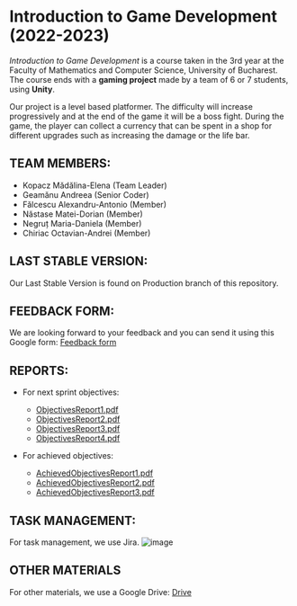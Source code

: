 
# Introduction to Game Development (2022-2023)

*Introduction to Game Development* is a course taken in the 3rd year at the Faculty of Mathematics and Computer Science, University of Bucharest.
The course ends with a **gaming project** made by a team of 6 or 7 students, using **Unity**.

Our project is a level based platformer. The difficulty will increase progressively and at the end of the game it will be a boss fight.
During the game, the player can collect a currency that can be spent in a shop for different upgrades such as increasing the damage or the life bar.


## TEAM MEMBERS:

- Kopacz Mădălina-Elena (Team Leader)
- Geamănu Andreea (Senior Coder)
- Fălcescu Alexandru-Antonio (Member)
- Năstase Matei-Dorian (Member)
- Negruț Maria-Daniela (Member)
- Chiriac Octavian-Andrei (Member)

  
## LAST STABLE VERSION:

  Our Last Stable Version is found on Production branch of this repository.
  
  
## FEEDBACK FORM:

  We are looking forward to your feedback and you can send it using this Google form:
  [Feedback form](https://forms.gle/FqWcAsce48CcQs2y6)
  
## REPORTS:

- For next sprint objectives:
    - [ObjectivesReport1.pdf](https://github.com/MadalinaKopacz/gaming-project/files/9896336/Raport.obiective.1.pdf)
    - [ObjectivesReport2.pdf](https://github.com/MadalinaKopacz/gaming-project/files/9946404/ObjectivesReport2.2.pdf)
    - [ObjectivesReport3.pdf](https://github.com/MadalinaKopacz/gaming-project/files/10050927/ObjectivesReport3.pdf)
    - [ObjectivesReport4.pdf](https://github.com/MadalinaKopacz/gaming-project/files/10153127/ObjectivesReport4.2.pdf)



- For achieved objectives:
    - [AchievedObjectivesReport1.pdf](https://github.com/MadalinaKopacz/gaming-project/files/9946580/AchievedObjectivesRaport1.pdf)
    - [AchievedObjectivesReport2.pdf](https://github.com/MadalinaKopacz/gaming-project/files/10050925/AchievedObjectivesReport2.1.pdf)
    - [AchievedObjectivesReport3.pdf](https://github.com/MadalinaKopacz/gaming-project/files/10153124/AchievedObjectivesReport3.5.1.pdf)


## TASK MANAGEMENT:

  For task management, we use Jira.
  ![image](https://user-images.githubusercontent.com/79279298/198848983-9e5dbf11-3211-4d9c-b0b5-99872e5e2533.png)
  

## OTHER MATERIALS

  For other materials, we use a Google Drive: [Drive](https://drive.google.com/drive/folders/1jGQ-kjRpir5IkdF7W5srskWFdNS1NfXT?usp=sharing)
  
  
 
